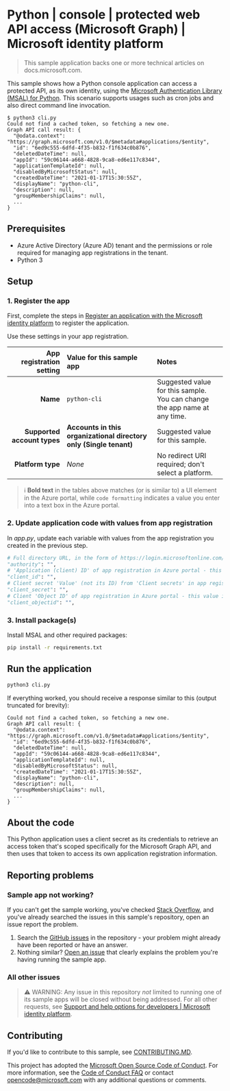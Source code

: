 <!-- Updated, but leaving commented out until we're ready to ship in samples browser
---
# Metadata required by https://docs.microsoft.com/samples/browse/
# Metadata properties: https://review.docs.microsoft.com/help/contribute/samples/process/onboarding?branch=main#add-metadata-to-readme
languages:
- python
page_type: sample
name: Python console application that accesses a protected API
description: This a Python console application that accesses a protected API. The code in this sample is used by one or more articles on docs.microsoft.com.
products:
- azure
- azure-active-directory
- ms-graph
urlFragment: ms-identity-docs-code-cli-python
---
-->
<!-- SAMPLE ID: DOCS-CODE-012 -->
# Python | console | protected web API access (Microsoft Graph) | Microsoft identity platform

<!-- Build badges here
![Build passing.](https://img.shields.io/badge/build-passing-brightgreen.svg) ![Code coverage.](https://img.shields.io/badge/coverage-100%25-brightgreen.svg) ![License.](https://img.shields.io/badge/license-MIT-green.svg)
-->

> This sample application backs one or more technical articles on docs.microsoft.com.

This sample shows how a Python console application can access a protected API, as its own identity, using the [Microsoft Authentication Library (MSAL) for Python](https://github.com/AzureAD/microsoft-authentication-library-for-python). This scenario supports usages such as cron jobs and also direct command line invocation.

```console
$ python3 cli.py
Could not find a cached token, so fetching a new one.
Graph API call result: {
  "@odata.context": "https://graph.microsoft.com/v1.0/$metadata#applications/$entity",
  "id": "6ed9c555-6dfd-4f35-b832-f1f634c0b876",
  "deletedDateTime": null,
  "appId": "59c06144-a668-4828-9ca8-ed6e117c8344",
  "applicationTemplateId": null,
  "disabledByMicrosoftStatus": null,
  "createdDateTime": "2021-01-17T15:30:55Z",
  "displayName": "python-cli",
  "description": null,
  "groupMembershipClaims": null,
  ...
}
```

## Prerequisites

- Azure Active Directory (Azure AD) tenant and the permissions or role required for managing app registrations in the tenant.
- Python 3

## Setup

### 1. Register the app

First, complete the steps in [Register an application with the Microsoft identity platform](https://docs.microsoft.com/azure/active-directory/develop/quickstart-register-app) to register the application.

Use these settings in your app registration.

| App registration <br/> setting   | Value for this sample app                                          | Notes                                                                            |
|--------------------------------:|:-------------------------------------------------------------------|:---------------------------------------------------------------------------------|
| **Name**                         | `python-cli`                                                       | Suggested value for this sample. <br/> You can change the app name at any time.  |
| **Supported account types**      | **Accounts in this organizational directory only (Single tenant)** | Suggested value for this sample.                                                 |
| **Platform type**                | _None_                                                             | No redirect URI required; don't select a platform.                               |

> :information_source: **Bold text** in the tables above matches (or is similar to) a UI element in the Azure portal, while `code formatting` indicates a value you enter into a text box in the Azure portal.

### 2. Update application code with values from app registration

In _app.py_, update each variable with values from the app registration you created in the previous step.

```python
# Full directory URL, in the form of https://login.microsoftonline.com/<tenant_id>
"authority": "",
# 'Application (client) ID' of app registration in Azure portal - this value is a GUID
"client_id": "",
# Client secret 'Value' (not its ID) from 'Client secrets' in app registration in Azure portal
"client_secret": "",
# Client 'Object ID' of app registration in Azure portal - this value is a GUID
"client_objectid": "",
```

### 3. Install package(s)

Install MSAL and other required packages:

```bash
pip install -r requirements.txt
```

## Run the application

```bash
python3 cli.py
```

If everything worked, you should receive a response similar to this (output truncated for brevity):

```console
Could not find a cached token, so fetching a new one.
Graph API call result: {
  "@odata.context": "https://graph.microsoft.com/v1.0/$metadata#applications/$entity",
  "id": "6ed9c555-6dfd-4f35-b832-f1f634c0b876",
  "deletedDateTime": null,
  "appId": "59c06144-a668-4828-9ca8-ed6e117c8344",
  "applicationTemplateId": null,
  "disabledByMicrosoftStatus": null,
  "createdDateTime": "2021-01-17T15:30:55Z",
  "displayName": "python-cli",
  "description": null,
  "groupMembershipClaims": null,
  ...
}
```

## About the code

This Python application uses a client secret as its credentials to retrieve an access token that's scoped specifically for the Microsoft Graph API, and then uses that token to access its own application registration information.

## Reporting problems

### Sample app not working?

If you can't get the sample working, you've checked [Stack Overflow](http://stackoverflow.com/questions/tagged/msal), and you've already searched the issues in this sample's repository, open an issue report the problem.

1. Search the [GitHub issues](../../issues) in the repository - your problem might already have been reported or have an answer.
1. Nothing similar? [Open an issue](../../issues/new) that clearly explains the problem you're having running the sample app.

### All other issues

> :warning: WARNING: Any issue in this repository _not_ limited to running one of its sample apps will be closed without being addressed.
For all other requests, see [Support and help options for developers | Microsoft identity platform](https://docs.microsoft.com/azure/active-directory/develop/developer-support-help-options).

## Contributing

If you'd like to contribute to this sample, see [CONTRIBUTING.MD](/CONTRIBUTING.md).

This project has adopted the [Microsoft Open Source Code of Conduct](https://opensource.microsoft.com/codeofconduct/). For more information, see the [Code of Conduct FAQ](https://opensource.microsoft.com/codeofconduct/faq/) or contact [opencode@microsoft.com](mailto:opencode@microsoft.com) with any additional questions or comments.
